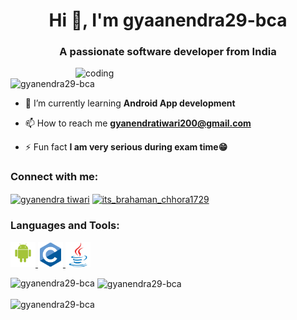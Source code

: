 <h1 align="center">Hi 👋, I'm gyaanendra29-bca</h1>
<h3 align="center">A passionate software developer from India</h3>

<img align="right" alt="coding" width="400" src="https://raw.githubusercontent.com/TheDudeThatCode/TheDudeThatCode/master/Assets/Developer.gif">


<p align="left"> <img src="https://komarev.com/ghpvc/?username=gyanendra29-bca&label=Profile%20views&color=0e75b6&style=flat" alt="gyanendra29-bca" /> </p>

- 🌱 I’m currently learning **Android App development**

- 📫 How to reach me **gyanendratiwari200@gmail.com**

- ⚡ Fun fact **I am very serious during exam time😁**

<h3 align="left">Connect with me:</h3>
<p align="left">
<a href="https://linkedin.com/in/gyanendra tiwari" target="blank"><img align="center" src="https://raw.githubusercontent.com/rahuldkjain/github-profile-readme-generator/master/src/images/icons/Social/linked-in-alt.svg" alt="gyanendra tiwari" height="30" width="40" /></a>
<a href="https://instagram.com/its_brahaman_chhora1729" target="blank"><img align="center" src="https://raw.githubusercontent.com/rahuldkjain/github-profile-readme-generator/master/src/images/icons/Social/instagram.svg" alt="its_brahaman_chhora1729" height="30" width="40" /></a>
</p>

<h3 align="left">Languages and Tools:</h3>
<p align="left"> <a href="https://developer.android.com" target="_blank" rel="noreferrer"> <img src="https://raw.githubusercontent.com/devicons/devicon/master/icons/android/android-original-wordmark.svg" alt="android" width="40" height="40"/> </a> <a href="https://www.cprogramming.com/" target="_blank" rel="noreferrer"> <img src="https://raw.githubusercontent.com/devicons/devicon/master/icons/c/c-original.svg" alt="c" width="40" height="40"/> </a> <a href="https://www.java.com" target="_blank" rel="noreferrer"> <img src="https://raw.githubusercontent.com/devicons/devicon/master/icons/java/java-original.svg" alt="java" width="40" height="40"/> </a> </p>

<p><img align="left" src="https://github-readme-stats.vercel.app/api/top-langs?username=gyanendra29-bca&show_icons=true&locale=en&layout=compact" alt="gyanendra29-bca" /></p>

<p>&nbsp;<img align="center" src="https://github-readme-stats.vercel.app/api?username=gyanendra29-bca&show_icons=true&locale=en" alt="gyanendra29-bca" /></p>

<p><img align="center" src="https://github-readme-streak-stats.herokuapp.com/?user=gyanendra29-bca&" alt="gyanendra29-bca" /></p>
